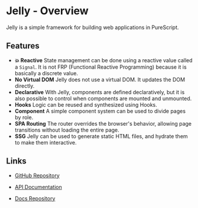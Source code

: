 # Jelly - Overview

Jelly is a simple framework for building web applications in PureScript.

## Features

- **💥 Reactive**
  State management can be done using a reactive value called a `Signal`. It is not FRP (Functional Reactive Programming) because it is basically a discrete value.
- **No Virtual DOM**
  Jelly does not use a virtual DOM. It updates the DOM directly.
- **Declarative**
  With Jelly, components are defined declaratively, but it is also possible to control when components are mounted and unmounted.
- **Hooks**
  Logic can be reused and synthesized using Hooks.
- **Component**
  A simple component system can be used to divide pages by role.
- **SPA Routing**
  The router overrides the browser's behavior, allowing page transitions without loading the entire page.
- **SSG**
  Jelly can be used to generate static HTML files, and hydrate them to make them interactive.

## Links

- [GitHub Repository](https://github.com/yukikurage/purescript-jelly)
- [API Documentation](https://pursuit.purescript.org/packages/purescript-jelly)

- [Docs Repository](https://github.com/yukikurage/jelly-docs)
